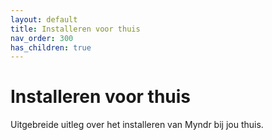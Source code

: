 ```yaml
---
layout: default
title: Installeren voor thuis
nav_order: 300
has_children: true
---
```


# Installeren voor thuis
Uitgebreide uitleg over het installeren van Myndr bij jou thuis.